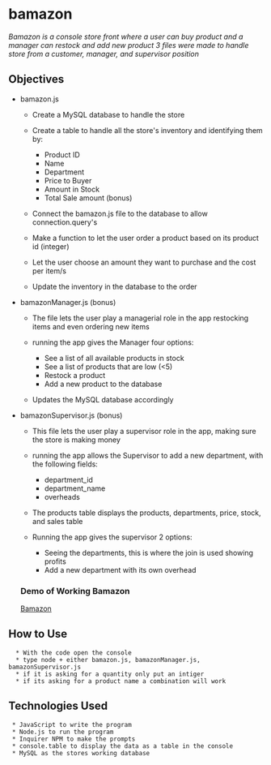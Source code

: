 # bamazon

_Bamazon is a console store front where a user can buy product and a manager can restock and add new product 3 files were made to handle store from a customer, manager, and supervisor position_

## Objectives

- bamazon.js

  - Create a MySQL database to handle the store
  - Create a table to handle all the store's inventory and identifying them by:

    - Product ID
    - Name
    - Department
    - Price to Buyer
    - Amount in Stock
    - Total Sale amount (bonus)

  - Connect the bamazon.js file to the database to allow connection.query's
  - Make a function to let the user order a product based on its product id (integer)
  - Let the user choose an amount they want to purchase and the cost per item/s
  - Update the inventory in the database to the order

- bamazonManager.js (bonus)

  - The file lets the user play a managerial role in the app restocking items and even ordering new items
  - running the app gives the Manager four options:

    - See a list of all available products in stock
    - See a list of products that are low (<5)
    - Restock a product
    - Add a new product to the database

  - Updates the MySQL database accordingly

- bamazonSupervisor.js (bonus)

  - This file lets the user play a supervisor role in the app, making sure the store is making money
  - running the app allows the Supervisor to add a new department, with the following fields:

    - department_id
    - department_name
    - overheads

  - The products table displays the products, departments, price, stock, and sales table
  - Running the app gives the supervisor 2 options:

    - Seeing the departments, this is where the join is used showing profits
    - Add a new department with its own overhead

  ### Demo of Working Bamazon

  [Bamazon](https://drive.google.com/open?id=1S7xrBc2cQvxAnocY9_9Lv9tgpr1LpXAJ)

## How to Use

      * With the code open the console
      * type node + either bamazon.js, bamazonManager.js, bamazonSupervisor.js
      * if it is asking for a quantity only put an intiger
      * if its asking for a product name a combination will work

## Technologies Used

     * JavaScript to write the program
     * Node.js to run the program
     * Inquirer NPM to make the prompts
     * console.table to display the data as a table in the console
     * MySQL as the stores working database
